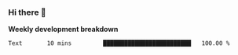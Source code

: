### Hi there 👋


**Weekly development breakdown**

<!--START_SECTION:waka-->
```text
Text       10 mins         █████████████████████████   100.00 % 
```
<!--END_SECTION:waka-->
